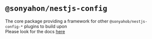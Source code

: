 # `@sonyahon/nestjs-config`
The core package providing a framework for other `@sonyahob/nestjs-config-*` plugins to build upon  
Please look for the docs [here](https://github.com/SonyaHon/nestjs-config)